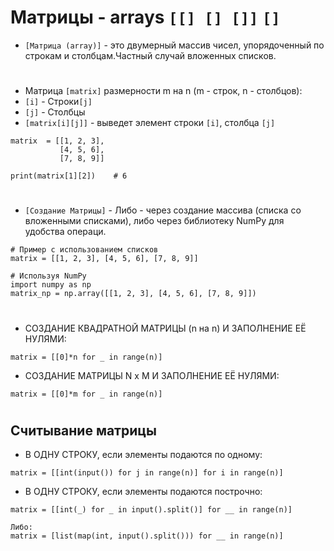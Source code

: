 # Матрицы - arrays `[[] [] []]` `[]`

- `[Матрица (array)]` - это двумерный массив чисел, упорядоченный по строкам и столбцам.Частный случай вложенных списков.
#
- Матрица `[matrix]` размерности m на n (m - строк, n - столбцов):
- `[i]` - Строки`[j]`
- `[j]` - Столбцы
- `[matrix[i][j]]` - выведет элемент строки `[i]`,  столбца `[j]`

```
matrix  = [[1, 2, 3],
           [4, 5, 6],
           [7, 8, 9]]

print(matrix[1][2])    # 6
```
#
- `[Создание Матрицы]` - Либо - через создание массива (списка со вложенными списками), либо через библиотеку NumPy для удобства операци.
```
# Пример с использованием списков
matrix = [[1, 2, 3], [4, 5, 6], [7, 8, 9]]

# Используя NumPy
import numpy as np
matrix_np = np.array([[1, 2, 3], [4, 5, 6], [7, 8, 9]])
```
#
- СОЗДАНИЕ КВАДРАТНОЙ МАТРИЦЫ (n на n) И ЗАПОЛНЕНИЕ ЕЁ НУЛЯМИ:
```
matrix = [[0]*n for _ in range(n)]
```
- СОЗДАНИЕ МАТРИЦЫ N x M И ЗАПОЛНЕНИЕ ЕЁ НУЛЯМИ:
```
matrix = [[0]*m for _ in range(n)]
```
#
## Считывание матрицы  

- В ОДНУ СТРОКУ, если элементы подаются по одному:
```
matrix = [[int(input()) for j in range(n)] for i in range(n)]
```
- В ОДНУ СТРОКУ, если элементы подаются построчно:
```
matrix = [[int(_) for _ in input().split()] for __ in range(n)]

Либо:
matrix = [list(map(int, input().split())) for __ in range(n)]
```
#


